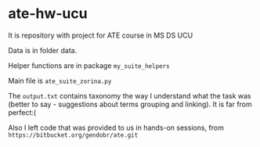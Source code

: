 # ate-hw-ucu
It is repository with project for ATE course in MS DS UCU

Data is in folder data.

Helper functions are in package ```my_suite_helpers```

Main file is ```ate_suite_zorina.py```

The ```output.txt``` contains taxonomy the way I understand what the task was (better to say - suggestions about terms grouping and linking). It is far from perfect:(

Also I left code that was provided to us in hands-on sessions, from``` https://bitbucket.org/gendobr/ate.git```
